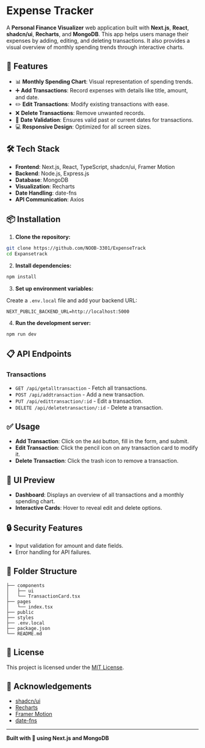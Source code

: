 # Expense Tracker

A **Personal Finance Visualizer** web application built with **Next.js**, **React**, **shadcn/ui**, **Recharts**, and **MongoDB**. This app helps users manage their expenses by adding, editing, and deleting transactions. It also provides a visual overview of monthly spending trends through interactive charts.

## 🚀 Features

- 📊 **Monthly Spending Chart**: Visual representation of spending trends.
- ➕ **Add Transactions**: Record expenses with details like title, amount, and date.
- ✏️ **Edit Transactions**: Modify existing transactions with ease.
- ❌ **Delete Transactions**: Remove unwanted records.
- 📅 **Date Validation**: Ensures valid past or current dates for transactions.
- 💻 **Responsive Design**: Optimized for all screen sizes.

## 🛠️ Tech Stack

- **Frontend**: Next.js, React, TypeScript, shadcn/ui, Framer Motion
- **Backend**: Node.js, Express.js
- **Database**: MongoDB
- **Visualization**: Recharts
- **Date Handling**: date-fns
- **API Communication**: Axios

## 📦 Installation

1. **Clone the repository:**

```bash
git clone https://github.com/NOOB-3301/ExpenseTrack
cd Expansetrack
```

2. **Install dependencies:**

```bash
npm install
```

3. **Set up environment variables:**

Create a `.env.local` file and add your backend URL:

```
NEXT_PUBLIC_BACKEND_URL=http://localhost:5000
```

4. **Run the development server:**

```bash
npm run dev
```

## 📋 API Endpoints

### Transactions
- `GET /api/getalltransaction` - Fetch all transactions.
- `POST /api/addtransaction` - Add a new transaction.
- `PUT /api/edittransaction/:id` - Edit a transaction.
- `DELETE /api/deletetransaction/:id` - Delete a transaction.

## ✅ Usage

- **Add Transaction**: Click on the `Add` button, fill in the form, and submit.
- **Edit Transaction**: Click the pencil icon on any transaction card to modify it.
- **Delete Transaction**: Click the trash icon to remove a transaction.

## 🎨 UI Preview

- **Dashboard**: Displays an overview of all transactions and a monthly spending chart.
- **Interactive Cards**: Hover to reveal edit and delete options.

## 🔒 Security Features

- Input validation for amount and date fields.
- Error handling for API failures.

## 📂 Folder Structure

```
├── components
│   ├── ui
│   └── TransactionCard.tsx
├── pages
│   └── index.tsx
├── public
├── styles
├── .env.local
├── package.json
└── README.md
```

## 📝 License

This project is licensed under the [MIT License](LICENSE).

## 🙌 Acknowledgements

- [shadcn/ui](https://ui.shadcn.com/)
- [Recharts](https://recharts.org/)
- [Framer Motion](https://www.framer.com/motion/)
- [date-fns](https://date-fns.org/)

---

**Built with 💙 using Next.js and MongoDB**

